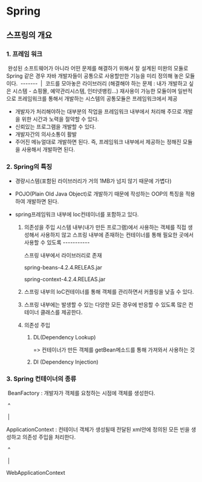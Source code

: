 # Spring

## 스프링의 개요

### 1. 프레임 워크

​	완성된 소프트웨어가 아니라 어떤 문제를 해결하기 위해서 잘 설계된 미완의 모듈로 Spring 같은 경우 자바 개발자들이 공통으로 사용할만한 기능을 미리 정의해 놓은 모듈이다.
​																			  \------- 
​																			    |
​															코드를 모아놓은 라이브러리
(해결해야 하는 문제 : 내가 개발하고 싶은 시스템 - 쇼핑몰, 예약관리시스템, 인터넷뱅킹...)
재사용이 가능한 모듈이며 일반적으로 프레임워크를 통해서 개발하는 시스템의 공통모듈은 프레임워크에서 제공

- 개발자가 처리해야하는 대부분의 작업을 프레임워크 내부에서 처리해 주므로 개발을 위한 시간과 노력을 절약할 수 있다.
- 신뢰있는 프로그램을 개발할 수 있다.
- 개발자간의 의사소통이 활발
-  주어진 메뉴얼대로 개발하면 된다. 즉, 프레임워크 내부에서 제공하는 정해진 모듈을 사용해서 개발하면 된다.

### 2. Spring의 특징

 - 경량시스템(포함된 라이브러리가 거의 1MB가 넘지 않기 때문에 가볍다)

 - POJO(Plain Old Java Object)로 개발하기 때문에 작성하는 OOP의 특징을 적용하여 개발하면 된다.

 - spring프레임워크 내부에 Ioc컨테이너를 포함하고 있다.

   1. 의존성을 주입
      시스템 내부(내가 만든 프로그램)에서  사용하는 객체를 직접 생성해서 사용하지 않고 스프링 내부에 존재하는 컨테이너를 통해 필요한 곳에서 사용할 수 있도록
      \-----------

      스프링 내부에서 라이브러리로 존재

      spring-beans-4.2.4.RELEAS.jar

      spring-context-4.2.4.RELEAS.jar

   2. 스프링 내부의 IoC컨테이너를 통해 객체를 관리하면서 커플링을 낮출 수 있다.

   3. 스프링 내부에는 발생할 수 있는 다양한 모든 경우에 반응할 수 있도록 많은 컨테이너 클래스를 제공한다.

   4. 의존성 주입

      1. DL(Dependency Lookup)

         => 컨테이너가 만든 객체를 getBean메소드를 통해 가져와서 사용하는 것

      2. DI (Dependency Injection)

### 3. Spring 컨테이너의 종류

​	BeanFactory : 개발자가 객체를 요청하는 시점에 객체를 생성한다.

​			^

​			|

ApplicationContext : 컨테이너 객체가 생성될때 전달된 xml안에 정의된 모든 빈을 생성하고 의존성 주입을 처리한다.

​			^

​			|

WebApplicationContext

